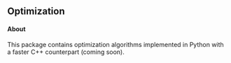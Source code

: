 ## Optimization

#### About

This package contains optimization algorithms implemented in Python with a faster C++ counterpart (coming soon).